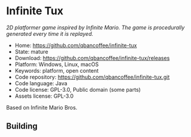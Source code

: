 # Infinite Tux

_2D platformer game inspired by Infinite Mario. The game is procedurally generated every time it is replayed._

- Home: https://github.com/qbancoffee/infinite-tux
- State: mature
- Download: https://github.com/qbancoffee/infinite-tux/releases
- Platform: Windows, Linux, macOS
- Keywords: platform, open content
- Code repository: https://github.com/qbancoffee/infinite-tux.git
- Code language: Java
- Code license: GPL-3.0, Public domain (some parts)
- Assets license: GPL-3.0

Based on Infinite Mario Bros.

## Building
